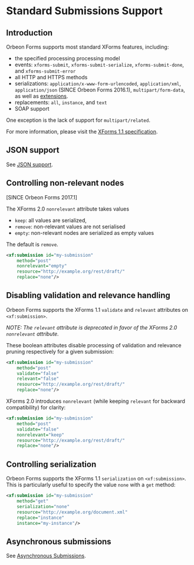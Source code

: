# Standard Submissions Support

<!-- toc -->

## Introduction

Orbeon Forms supports most standard XForms features, including:

- the specified processing processing model
- events: `xforms-submit`, `xforms-submit-serialize`, `xforms-submit-done`, and `xforms-submit-error`
- all HTTP and HTTPS methods
- serializations: `application/x-www-form-urlencoded`, `application/xml`, `application/json` (SINCE Orbeon Forms 2016.1), `multipart/form-data`, as well as [extensions](submission-extensions.md).
- replacements: `all`, `instance`, and `text`
- SOAP support

One exception is the lack of support for `multipart/related`.

For more information, please visit the [XForms 1.1 specification][1].

## JSON support

See [JSON support](submission-json.md).

## Controlling non-relevant nodes 

[SINCE Orbeon Forms 2017.1]

The XForms 2.0 `nonrelevant` attribute takes values

- `keep`: all values are serialized, 
- `remove`: non-relevant values are not serialised 
- `empty`: non-relevant nodes are serialized as empty values

The default is `remove`.

```xml
<xf:submission id="my-submission"
    method="post"
    nonrelevant="empty"
    resource="http://example.org/rest/draft/"
    replace="none"/>
```

## Disabling validation and relevance handling

Orbeon Forms supports the XForms 1.1 `validate` and `relevant` attributes on `<xf:submission>`.

_NOTE: The `relevant` attribute is deprecated in favor of the XForms 2.0 `nonrelevant` attribute._

These boolean attributes disable processing of validation and relevance pruning respectively for a given submission:

```xml
<xf:submission id="my-submission"
    method="post"
    validate="false"
    relevant="false"
    resource="http://example.org/rest/draft/"
    replace="none"/>
```

XForms 2.0 introduces `nonrelevant` (while keeping `relevant` for backward compatibility) for clarity:

```xml
<xf:submission id="my-submission"
    method="post"
    validate="false"
    nonrelevant="keep"
    resource="http://example.org/rest/draft/"
    replace="none"/>
```

## Controlling serialization

Orbeon Forms supports the XForms 1.1 `serialization` on `<xf:submission>`. This is particularly useful to specify the value `none` with a `get` method:

```xml
<xf:submission id="my-submission"
    method="get"
    serialization="none"
    resource="http://example.org/document.xml"
    replace="instance"
    instance="my-instance"/>
```

## Asynchronous submissions

See [Asynchronous Submissions](submission-asynchronous.md).

[1]: http://www.w3.org/TR/xforms11/#submit-submission-element
